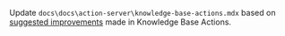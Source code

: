 Update `docs\docs\action-server\knowledge-base-actions.mdx` based on [suggested improvements](https://github.com/RasaHQ/rasa-sdk/pull/922) made in Knowledge Base Actions. 